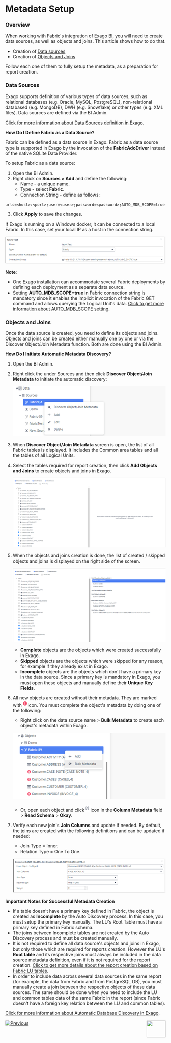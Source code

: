 # Metadata Setup

### Overview

When working with Fabric's integration of Exago BI, you will need to create data sources, as well as objects and joins. This article shows how to do that. 

* Creation of [Data sources](03_Metadata_Setup.md#data-sources)
* Creation of [Objects and Joins](03_Metadata_Setup.md#objects-and-joins) 

Follow each one of them to fully setup the metadata, as a preparation for report creation.

### Data Sources

Exago supports definition of various types of data sources, such as relational databases (e.g. Oracle, MySQL, PostgreSQL), non-relational databased (e.g. MongoDB), DWH (e.g. Snowflake) or other types (e.g. XML files). Data sources are defined via the BI Admin. 

[Click for more information about Data Sources definition in Exago](https://support.exagoinc.com/hc/en-us/articles/214571638-Data-Sources). 

**How Do I Define Fabric as a Data Source?**

Fabric can be defined as a data source in Exago. Fabric as a data source type is supported in Exago by the invocation of the **FabricAdoDriver** instead of the native SQLite Data Provider. 

To setup Fabric as a data source:

1. Open the BI Admin.
2. Right click on **Sources > Add** and define the following:
   * Name - a unique name.
   * Type - select **Fabric**.
   * Connection String - define as follows:

  ~~~
  urls=<host>:<port>;user=<user>;password=<password>;AUTO_MDB_SCOPE=true
  ~~~

3. Click **Apply** to save the changes.

If Exago is running on a Windows docker, it can be connected to a local Fabric. In this case, set your local IP as a host in the connection string.

![image](images/bi_setup_1.PNG)

**Note**: 

* One Exago installation can accommodate several Fabric deployments by defining each deployment as a separate data source.  
* Setting **AUTO_MDB_SCOPE=true** in Fabric connection string is mandatory since it enables the implicit invocation of the Fabric GET command and allows querying the Logical Unit's data. [Click to get more information about AUTO_MDB_SCOPE setting.](https://support.k2view.com/Academy_6.5/articles/02_fabric_architecture/04_fabric_commands.html)

### Objects and Joins

Once the data source is created, you need to define its objects and joins. Objects and joins can be created either manually one by one or via the Discover Object/Join Metadata function. Both are done using the BI Admin. 

**How Do I Initiate Automatic Metadata Discovery?**

1. Open the BI Admin.
2. Right click the <data source name> under Sources and then click **Discover Object/Join Metadata** to initiate the automatic discovery:

   ![image](images/bi_setup_2.PNG)

3. When **Discover Object/Join Metadata** screen is open, the list of all Fabric tables is displayed. It includes the Common area tables and all the tables of all Logical Units. 
4. Select the tables required for report creation, then click **Add Objects and Joins** to create objects and joins in Exago.

   ![image](images/bi_setup_3.PNG)

5. When the objects and joins creation is done, the list of created / skipped objects and joins is displayed on the right side of the screen.

   ![image](images/bi_setup_4.PNG)

   * **Complete** objects are the objects which were created successfully in Exago.
   * **Skipped** objects are the objects which were skipped for any reason, for example if they already exist in Exago.
   * **Incomplete** objects are the objects which don't have a primary key in the data source. Since a primary key is mandatory in Exago, you must open these objects and manually define their **Unique Key Fields**.

6. All new objects are created without their metadata. They are marked with![image](images/bi_setup_sign.PNG)icon. You must complete the object's metadata by doing one of the following:

   * Right click on the data source name > **Bulk Metadata** to create each object's metadata within Exago. 

   ![image](images/bi_setup_5.PNG)

   * Or, open each object and click![image](images/bi_setup_metadata.PNG)icon in the **Column Metadata** field > **Read Schema** > **Okay**.

7. Verify each new join's **Join Columns** and update if needed. By default, the joins are created with the following definitions and can be updated if needed:

   * Join Type = Inner.
   * Relation Type = One To One.

   ![image](images/bi_setup_6.PNG)

**Important Notes for Successful Metadata Creation**

* If a table doesn’t have a primary key defined in Fabric, the object is created as **Incomplete** by the Auto Discovery process. In this case, you must setup the primary key manually. The LU's Root Table must have a primary key defined in Fabric schema. 
* The joins between Incomplete tables are not created by the Auto Discovery process and must be created manually.
* It is not required to define all data source's objects and joins in Exago, but only those which are required for reports creation. However the LU's **Root table** and its respective joins must always be included in the data source metadata definition, even if it is not required for the report creation. [Click to get more details about the report creation based on Fabric LU tables](04_report_creation_guidelines.md).
* In order to include data across several data sources in the same report (for example, the data from Fabric and from PostgreSQL DB), you must manually create a join between the respective objects of these data sources. The same should be done when you need to include the LU and common tables data of the same Fabric in the report (since Fabric doesn't have a foreign key relation between the LU and common tables). 


[Click for more information about Automatic Database Discovery in Exago](https://support.exagoinc.com/hc/en-us/articles/216000567-Automatic-Database-Discovery).





[![Previous](/articles/images/Previous.png)](02_Permissions_Setup.md)[<img align="right" width="60" height="54" src="/articles/images/Next.png">](04_parameters.md)


